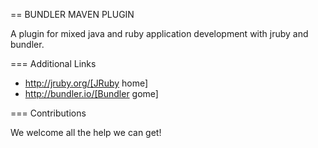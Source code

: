 == BUNDLER MAVEN PLUGIN

A plugin for mixed java and ruby application development with jruby and bundler.


=== Additional Links

* http://jruby.org/[JRuby home] 
* http://bundler.io/[Bundler gome]

=== Contributions

We welcome all the help we can get!
